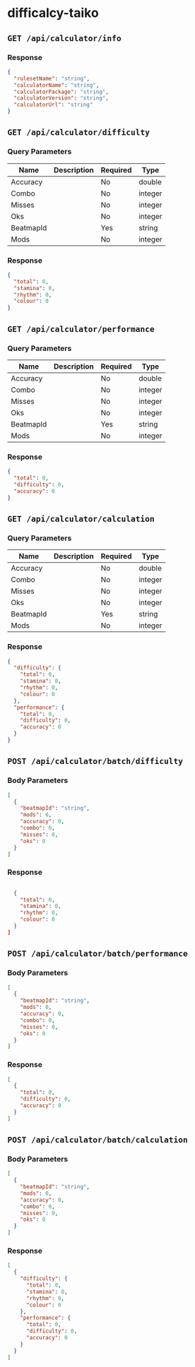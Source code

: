 # difficalcy-taiko

## `GET /api/calculator/info`

### Response

```json
{
  "rulesetName": "string",
  "calculatorName": "string",
  "calculatorPackage": "string",
  "calculatorVersion": "string",
  "calculatorUrl": "string"
}
```

## `GET /api/calculator/difficulty`

### Query Parameters

| Name      | Description | Required | Type    |
| --------- | ----------- | -------- | ------- |
| Accuracy  |             | No       | double  |
| Combo     |             | No       | integer |
| Misses    |             | No       | integer |
| Oks       |             | No       | integer |
| BeatmapId |             | Yes      | string  |
| Mods      |             | No       | integer |

### Response

```json
{
  "total": 0,
  "stamina": 0,
  "rhythm": 0,
  "colour": 0
}
```

## `GET /api/calculator/performance`

### Query Parameters

| Name      | Description | Required | Type    |
| --------- | ----------- | -------- | ------- |
| Accuracy  |             | No       | double  |
| Combo     |             | No       | integer |
| Misses    |             | No       | integer |
| Oks       |             | No       | integer |
| BeatmapId |             | Yes      | string  |
| Mods      |             | No       | integer |

### Response

```json
{
  "total": 0,
  "difficulty": 0,
  "accuracy": 0
}
```

## `GET /api/calculator/calculation`

### Query Parameters

| Name      | Description | Required | Type    |
| --------- | ----------- | -------- | ------- |
| Accuracy  |             | No       | double  |
| Combo     |             | No       | integer |
| Misses    |             | No       | integer |
| Oks       |             | No       | integer |
| BeatmapId |             | Yes      | string  |
| Mods      |             | No       | integer |

### Response

```json
{
  "difficulty": {
    "total": 0,
    "stamina": 0,
    "rhythm": 0,
    "colour": 0
  },
  "performance": {
    "total": 0,
    "difficulty": 0,
    "accuracy": 0
  }
}
```

## `POST /api/calculator/batch/difficulty`

### Body Parameters

```json
[
  {
    "beatmapId": "string",
    "mods": 0,
    "accuracy": 0,
    "combo": 0,
    "misses": 0,
    "oks": 0
  }
]
```

### Response

```json

  {
    "total": 0,
    "stamina": 0,
    "rhythm": 0,
    "colour": 0
  }
]
```

## `POST /api/calculator/batch/performance`

### Body Parameters

```json
[
  {
    "beatmapId": "string",
    "mods": 0,
    "accuracy": 0,
    "combo": 0,
    "misses": 0,
    "oks": 0
  }
]
```

### Response

```json
[
  {
    "total": 0,
    "difficulty": 0,
    "accuracy": 0
  }
]
```

## `POST /api/calculator/batch/calculation`

### Body Parameters

```json
[
  {
    "beatmapId": "string",
    "mods": 0,
    "accuracy": 0,
    "combo": 0,
    "misses": 0,
    "oks": 0
  }
]
```

### Response

```json
[
  {
    "difficulty": {
      "total": 0,
      "stamina": 0,
      "rhythm": 0,
      "colour": 0
    },
    "performance": {
      "total": 0,
      "difficulty": 0,
      "accuracy": 0
    }
  }
]
```
